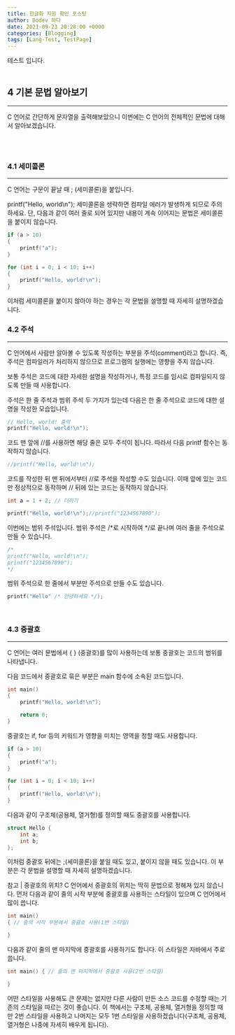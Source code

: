 ```yaml
---
title: 한글화 지원 확인 포스팅
author: Dodev 하다
date: 2021-09-23 20:28:00 +0000
categories: [Blogging]
tags: [Lang-Test, TestPage]
---
```


테스트 입니다.
<br>
<br>

## 4 기본 문법 알아보기
---
C 언어로 간단하게 문자열을 출력해보았으니 이번에는 C 언어의 전체적인 문법에 대해서 알아보겠습니다.

<br>
<br>

### 4.1 세미콜론
---
C 언어는 구문이 끝날 때 ; (세미콜론)을 붙입니다.

printf("Hello, world\n");
세미콜론을 생략하면 컴파일 에러가 발생하게 되므로 주의하세요. 단, 다음과 같이 여러 줄로 되어 있지만 내용이 계속 이어지는 문법은 세미콜론을 붙이지 않습니다.
```c
if (a > 10)
{
    printf("a");
}

for (int i = 0; i < 10; i++)
{
    printf("Hello, world!\n");
}
```
이처럼 세미콜론을 붙이지 않아야 하는 경우는 각 문법을 설명할 때 자세히 설명하겠습니다.
<br>

### 4.2 주석
---
C 언어에서 사람만 알아볼 수 있도록 작성하는 부분을 주석(comment)라고 합니다. 즉, 주석은 컴파일러가 처리하지 않으므로 프로그램의 실행에는 영향을 주지 않습니다.

보통 주석은 코드에 대한 자세한 설명을 작성하거나, 특정 코드를 임시로 컴파일되지 않도록 만들 때 사용합니다.

주석은 한 줄 주석과 범위 주석 두 가지가 있는데 다음은 한 줄 주석으로 코드에 대한 설명을 작성한 모습입니다.

```c
// Hello, world! 출력
printf("Hello, world!\n");
```
코드 맨 앞에 //를 사용하면 해당 줄은 모두 주석이 됩니다. 따라서 다음 printf 함수는 동작하지 않습니다.

```c
//printf("Hello, world!\n");
```
코드를 작성한 뒤 맨 뒤에서부터 //로 주석을 작성할 수도 있습니다. 이때 앞에 있는 코드만 정상적으로 동작하며 // 뒤에 있는 코드는 동작하지 않습니다.

```c
int a = 1 + 2; // 더하기

printf("Hello, world!\n");//printf("1234567890");
```
이번에는 범위 주석입니다. 범위 주석은 /*로 시작하여 */로 끝나며 여러 줄을 주석으로 만들 수 있습니다.

```c
/*
printf("Hello, world!\n");
printf("1234567890");
*/
```
범위 주석으로 한 줄에서 부분만 주석으로 만들 수도 있습니다.

```c
printf("Hello" /* 안녕하세요 */);
```
<br>

### 4.3 중괄호
---
C 언어는 여러 문법에서 { } (중괄호)를 많이 사용하는데 보통 중괄호는 코드의 범위를 나타냅니다.

다음 코드에서 중괄호로 묶은 부분은 main 함수에 소속된 코드입니다.

```c
int main()
{
    printf("Hello, world!\n");

    return 0;
}
```
중괄호는 if, for 등의 키워드가 영향을 미치는 영역을 정할 때도 사용합니다.

```c
if (a > 10)
{
    printf("a");
}

for (int i = 0; i < 10; i++)
{
    printf("Hello, world!\n");
}
```
다음과 같이 구조체(공용체, 열거형)를 정의할 때도 중괄호를 사용합니다.

```c
struct Hello {
    int a;
    int b;
};
```
이처럼 중괄호 뒤에는 ;(세미콜론)을 붙일 때도 있고, 붙이지 않을 때도 있습니다. 이 부분은 각 문법을 설명할 때 자세히 설명하겠습니다.

참고 | 중괄호의 위치?
C 언어에서 중괄호의 위치는 딱히 문법으로 정해져 있지 않습니다. 먼저 다음과 같이 줄의 시작 부분에 중괄호를 사용하는 스타일이 있으며 C 언어에서 많이 씁니다.

```c
int main()
{ // 줄의 시작 부분에서 중괄호 사용(1번 스타일)

}
```
다음과 같이 줄의 맨 마지막에 중괄호를 사용하기도 합니다. 이 스타일은 자바에서 주로 씁니다.

```c
int main() { // 줄의 맨 마지막에서 중괄호 사용(2번 스타일)

}
```
어떤 스타일을 사용해도 큰 문제는 없지만 다른 사람이 만든 소스 코드를 수정할 때는 기존의 스타일을 따르는 것이 좋습니다. 이 책에서는 구조체, 공용체, 열거형을 정의할 때만 2번 스타일을 사용하고 나머지는 모두 1번 스타일을 사용하겠습니다(구조체, 공용체, 열거형은 나중에 자세히 배우게 됩니다).